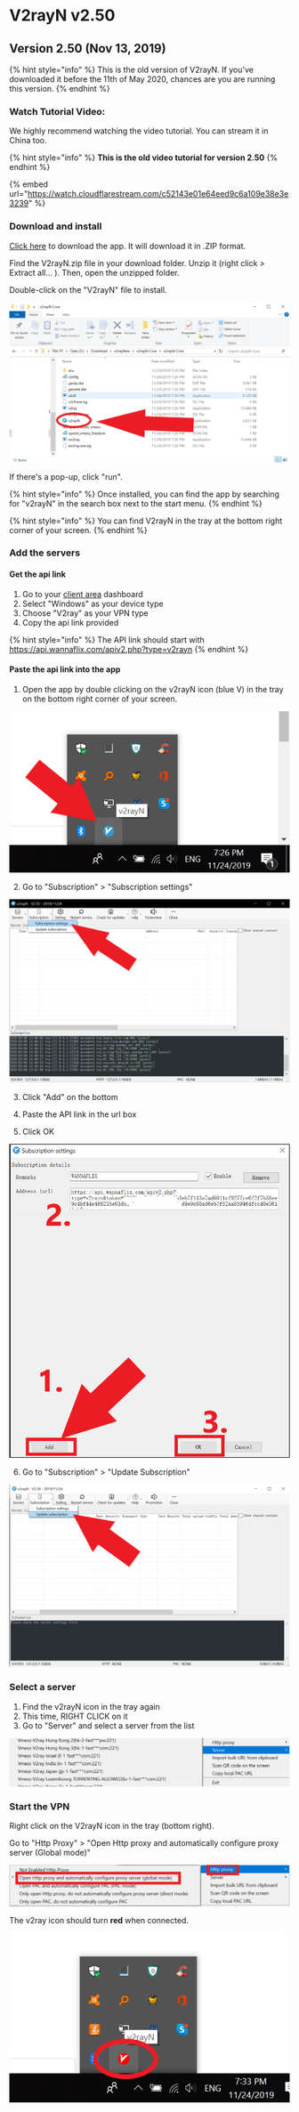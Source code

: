 # V2rayN v2.50

## Version 2.50 \(Nov 13, 2019\)

{% hint style="info" %}
This is the old version of V2rayN. If you've downloaded it before the 11th of May 2020, chances are you are running this version.
{% endhint %}

### Watch Tutorial Video:

We highly recommend watching the video tutorial. You can stream it in China too. 

{% hint style="info" %}
**This is the old video tutorial for version 2.50**
{% endhint %}

{% embed url="https://watch.cloudflarestream.com/c52143e01e64eed9c6a109e38e3e3239" %}

### Download and install

[Click here](https://github.com/2dust/v2rayN/releases/download/2.50/v2rayN.zip) to download the app. It will download it in .ZIP format.

Find the V2rayN.zip file in your download folder. Unzip it \(right click &gt; Extract all... \). Then, open the unzipped folder. 

Double-click on the "V2rayN" file to install.

![](../../.gitbook/assets/v2rayn.png)

If there's a pop-up, click "run".

{% hint style="info" %}
Once installed, you can find the app by searching for "v2rayN" in the search box next to the start menu. 
{% endhint %}

{% hint style="info" %}
You can find V2rayN in the tray at the bottom right corner of your screen.
{% endhint %}

### Add the servers

#### Get the api link

1. Go to your [client area](https://wannaflix.com/clientarea.php) dashboard
2. Select "Windows" as your device type
3. Choose "V2ray" as your VPN type
4. Copy the api link provided

{% hint style="info" %}
The API link should start with https://api.wannaflix.com/apiv2.php?type=v2rayn
{% endhint %}

#### Paste the api link into the app

1. Open the app by double clicking on the v2rayN icon \(blue V\) in the tray on the bottom right corner of your screen.

![](../../.gitbook/assets/tempsnip.png)



2. Go to "Subscription" &gt; "Subscription settings"

![](../../.gitbook/assets/v2rayn_sub.png)

3. Click "Add" on the bottom

4. Paste the API link in the url box

5. Click OK

![](../../.gitbook/assets/v2rayn_apiapi%20%281%29.png)

6. Go to "Subscription" &gt; "Update Subscription"

![](../../.gitbook/assets/v2rayngupdate.png)

### Select a server

1. Find the v2rayN icon in the tray again
2. This time, RIGHT CLICK on it
3. Go to "Server" and select a server from the list

![](../../.gitbook/assets/v2rayn-servers.png)

### Start the VPN

Right click on the V2rayN icon in the tray \(bottom right\).

Go to "Http Proxy" &gt; "Open Http proxy and automatically configure proxy server \(Global mode\)"

![](../../.gitbook/assets/http.png)

The v2ray icon should turn **red** when connected.

![](../../.gitbook/assets/red.png)

